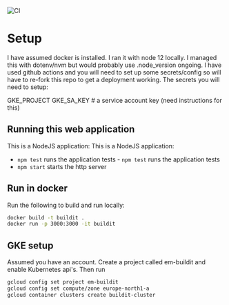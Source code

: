 ![CI](https://github.com/elliottmurray/devops-test/workflows/CI/badge.svg)


# Setup
I have assumed docker is installed. I ran it with node 12 locally. I managed this with dotenv/nvm but would probably use .node_version ongoing. I have used github actions and you will need to set up some secrets/config so will have to re-fork this repo to get a deployment working. The secrets you will need to setup:

GKE_PROJECT
GKE_SA_KEY # a service account key (need instructions for this)


## Running this web application
 This is a NodeJS application:	This is a NodeJS application:

- `npm test` runs the application tests	- `npm test` runs the application tests
- `npm start` starts the http server


## Run in docker
Run the following to build and run locally:

```bash
docker build -t buildit .
docker run -p 3000:3000 -it buildit
```


## GKE setup
Assumed you have an account. Create a project called em-buildit and enable Kubernetes api's. Then run

```bash
gcloud config set project em-buildit
gcloud config set compute/zone europe-north1-a
gcloud container clusters create buildit-cluster

```




